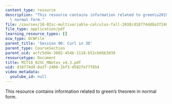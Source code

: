 ```yaml
---
content_type: resource
description: "This resource contains information related to green\u2019s theorem in\
  \ normal form."
file: /courses/18-02sc-multivariable-calculus-fall-2010/d18774dd8a3f24001bf3d502fef7f854_MIT18_02SC_MNotes_v4.3.pdf
file_type: application/pdf
learning_resource_types: []
ocw_type: OCWFile
parent_title: 'Session 90: Curl in 3D'
parent_type: CourseSection
parent_uid: acfc5d4e-3602-454b-1118-b52cb66b3039
resourcetype: Document
title: MIT18_02SC_MNotes_v4.3.pdf
uid: d18774dd-8a3f-2400-1bf3-d502fef7f854
video_metadata:
  youtube_id: null
---
```

This resource contains information related to green’s theorem in normal form.

